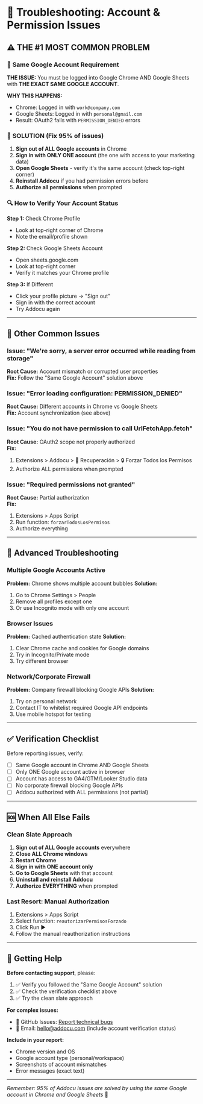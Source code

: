 # 🚨 Troubleshooting: Account & Permission Issues

## ⚠️ THE #1 MOST COMMON PROBLEM

### 🔑 **Same Google Account Requirement**

**THE ISSUE:** You must be logged into Google Chrome AND Google Sheets with **THE EXACT SAME GOOGLE ACCOUNT**.

**WHY THIS HAPPENS:**
- Chrome: Logged in with `work@company.com`
- Google Sheets: Logged in with `personal@gmail.com`  
- Result: OAuth2 fails with `PERMISSION_DENIED` errors

### 🎯 **SOLUTION (Fix 95% of issues)**

1. **Sign out of ALL Google accounts** in Chrome
2. **Sign in with ONLY ONE account** (the one with access to your marketing data)
3. **Open Google Sheets** - verify it's the same account (check top-right corner)  
4. **Reinstall Addocu** if you had permission errors before
5. **Authorize all permissions** when prompted

### 🔍 **How to Verify Your Account Status**

**Step 1:** Check Chrome Profile
- Look at top-right corner of Chrome
- Note the email/profile shown

**Step 2:** Check Google Sheets Account
- Open sheets.google.com
- Look at top-right corner
- Verify it matches your Chrome profile

**Step 3:** If Different
- Click your profile picture → "Sign out"
- Sign in with the correct account
- Try Addocu again

---

## 🐛 Other Common Issues

### Issue: "We're sorry, a server error occurred while reading from storage"

**Root Cause:** Account mismatch or corrupted user properties  
**Fix:** Follow the "Same Google Account" solution above

### Issue: "Error loading configuration: PERMISSION_DENIED"  

**Root Cause:** Different accounts in Chrome vs Google Sheets  
**Fix:** Account synchronization (see above)

### Issue: "You do not have permission to call UrlFetchApp.fetch"

**Root Cause:** OAuth2 scope not properly authorized  
**Fix:** 
1. Extensions > Addocu > 🚨 Recuperación > 🔒 Forzar Todos los Permisos
2. Authorize ALL permissions when prompted

### Issue: "Required permissions not granted"

**Root Cause:** Partial authorization  
**Fix:**
1. Extensions > Apps Script  
2. Run function: `forzarTodosLosPermisos`
3. Authorize everything

---

## 🔧 Advanced Troubleshooting

### Multiple Google Accounts Active

**Problem:** Chrome shows multiple account bubbles
**Solution:**
1. Go to Chrome Settings > People
2. Remove all profiles except one
3. Or use Incognito mode with only one account

### Browser Issues

**Problem:** Cached authentication state
**Solution:**
1. Clear Chrome cache and cookies for Google domains
2. Try in Incognito/Private mode
3. Try different browser

### Network/Corporate Firewall

**Problem:** Company firewall blocking Google APIs
**Solution:**
1. Try on personal network
2. Contact IT to whitelist required Google API endpoints
3. Use mobile hotspot for testing

---

## ✅ Verification Checklist

Before reporting issues, verify:

- [ ] Same Google account in Chrome AND Google Sheets
- [ ] Only ONE Google account active in browser  
- [ ] Account has access to GA4/GTM/Looker Studio data
- [ ] No corporate firewall blocking Google APIs
- [ ] Addocu authorized with ALL permissions (not partial)

---

## 🆘 When All Else Fails

### Clean Slate Approach

1. **Sign out of ALL Google accounts** everywhere
2. **Close ALL Chrome windows**  
3. **Restart Chrome**
4. **Sign in with ONE account only**
5. **Go to Google Sheets** with that account
6. **Uninstall and reinstall Addocu**
7. **Authorize EVERYTHING** when prompted

### Last Resort: Manual Authorization

1. Extensions > Apps Script
2. Select function: `reautorizarPermisosForzado`
3. Click Run ▶️
4. Follow the manual reauthorization instructions

---

## 📧 Getting Help

**Before contacting support**, please:

1. ✅ Verify you followed the "Same Google Account" solution
2. ✅ Check the verification checklist above  
3. ✅ Try the clean slate approach

**For complex issues:**
- 🐛 GitHub Issues: [Report technical bugs](https://github.com/Addocu/addocu/issues)
- 📧 Email: hello@addocu.com (include account verification status)

**Include in your report:**
- Chrome version and OS
- Google account type (personal/workspace)
- Screenshots of account mismatches
- Error messages (exact text)

---

*Remember: 95% of Addocu issues are solved by using the same Google account in Chrome and Google Sheets* 🎯